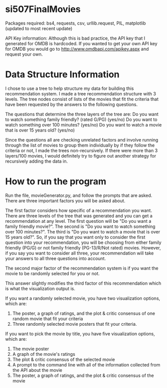 # si507FinalMovies

Packages required: bs4, requests, csv, urllib.request, PIL, matplotlib (updated to most recent update)

API Key information: Although this is bad practice, the API key that I generated for OMDB is hardcoded. If you wanted to get your own API key for OMDB you would go to http://www.omdbapi.com/apikey.aspx and request your own. 

# Data Structure Information

I chose to use a tree to help structure my data for building this recommendation system. I made a tree recommendation structure with 3 levels. The tree nodes consist of lists of the movies that fit the criteria that have been requested by the answers to the following questions.

The questions that determine the three layers of the tree are: 
Do you want to watch something family friendly? (rated G/PG) (yes/no)
Do you want to watch something over 100 minutes? (yes/no)
Do you want to watch a movie that is over 15 years old? (yes/no)

Since the questions all are checking unrelated factors and involve running through the list of movies to group them individually by if they follow the criteria or not, I made the trees non-recursively. If there were more than 3 layers/100 movies, I would definitely try to figure out another strategy for recursively adding the data in. 

# How to run the program 

Run the file, movieGenerator.py, and follow the prompts that are asked. There are three important factors you will be asked about. 

The first factor considers how specific of a recommendation you want. There are three levels of the tree that was generated and you can get a recommendation at any level. The first question will be "Do you want a family friendly movie?". The second is "Do you want to watch something over 100 minutes?". The third is "Do you want to watch a movie that is over 15 years old?". So, if you say that you want only to consider the first question into your recommendation, you will be choosing from either family friendly (PG/G) or not family friendly (PG-13/R/Not rated) movies. However, if you say you want to consider all three, your recommendation will take your answers to all three questions into account. 

The second major factor of the recommendation system is if you want the movie to be randomly selected for you or not.

This answer slightly modifies the third factor of this recommendation which is what the visualization output is. 

If you want a randomly selected movie, you have two visualization options, which are:
1. The poster, a graph of ratings, and the plot & critic consensus of one random movie that fit your criteria
2. Three randomly selected movie posters that fit your criteria.

If you want to pick the movie by title, you have five visualization options, which are: 
1. The movie poster
2. A graph of the movie's ratings
3. The plot & critic consensus of the selected movie
4. A prompt to the command line with all of the information collected from the API about the movie
5. The poster, a graph of ratings, and the plot & critic consensus of the movie

